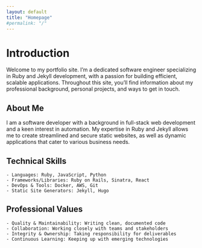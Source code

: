 ```yaml
---
layout: default
title: "Homepage"
#permalink: "/"
---
```


# Introduction
Welcome to my portfolio site. I’m a dedicated software engineer specializing in Ruby and Jekyll development, with a passion for building efficient, scalable applications. Throughout this site, you’ll find information about my professional background, personal projects, and ways to get in touch.

## About Me
I am a software developer with a background in full-stack web development and a keen interest in automation. My expertise in Ruby and Jekyll allows me to create streamlined and secure static websites, as well as dynamic applications that cater to various business needs.

## Technical Skills
    - Languages: Ruby, JavaScript, Python
    - Frameworks/Libraries: Ruby on Rails, Sinatra, React
    - DevOps & Tools: Docker, AWS, Git
    - Static Site Generators: Jekyll, Hugo

## Professional Values
    - Quality & Maintainability: Writing clean, documented code
    - Collaboration: Working closely with teams and stakeholders
    - Integrity & Ownership: Taking responsibility for deliverables
    - Continuous Learning: Keeping up with emerging technologies
